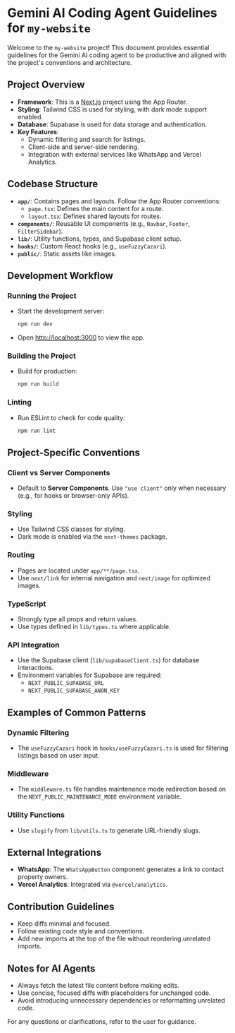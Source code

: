 # Gemini AI Coding Agent Guidelines for `my-website`

Welcome to the `my-website` project! This document provides essential guidelines for the Gemini AI coding agent to be productive and aligned with the project's conventions and architecture.

## Project Overview
- **Framework**: This is a [Next.js](https://nextjs.org) project using the App Router.
- **Styling**: Tailwind CSS is used for styling, with dark mode support enabled.
- **Database**: Supabase is used for data storage and authentication.
- **Key Features**:
  - Dynamic filtering and search for listings.
  - Client-side and server-side rendering.
  - Integration with external services like WhatsApp and Vercel Analytics.

## Codebase Structure
- **`app/`**: Contains pages and layouts. Follow the App Router conventions:
  - `page.tsx`: Defines the main content for a route.
  - `layout.tsx`: Defines shared layouts for routes.
- **`components/`**: Reusable UI components (e.g., `Navbar`, `Footer`, `FilterSidebar`).
- **`lib/`**: Utility functions, types, and Supabase client setup.
- **`hooks/`**: Custom React hooks (e.g., `useFuzzyCazari`).
- **`public/`**: Static assets like images.

## Development Workflow
### Running the Project
- Start the development server:
  ```bash
  npm run dev
  ```
- Open [http://localhost:3000](http://localhost:3000) to view the app.

### Building the Project
- Build for production:
  ```bash
  npm run build
  ```

### Linting
- Run ESLint to check for code quality:
  ```bash
  npm run lint
  ```

## Project-Specific Conventions
### Client vs Server Components
- Default to **Server Components**. Use `"use client"` only when necessary (e.g., for hooks or browser-only APIs).

### Styling
- Use Tailwind CSS classes for styling.
- Dark mode is enabled via the `next-themes` package.

### Routing
- Pages are located under `app/**/page.tsx`.
- Use `next/link` for internal navigation and `next/image` for optimized images.

### TypeScript
- Strongly type all props and return values.
- Use types defined in `lib/types.ts` where applicable.

### API Integration
- Use the Supabase client (`lib/supabaseClient.ts`) for database interactions.
- Environment variables for Supabase are required:
  - `NEXT_PUBLIC_SUPABASE_URL`
  - `NEXT_PUBLIC_SUPABASE_ANON_KEY`

## Examples of Common Patterns
### Dynamic Filtering
- The `useFuzzyCazari` hook in `hooks/useFuzzyCazari.ts` is used for filtering listings based on user input.

### Middleware
- The `middleware.ts` file handles maintenance mode redirection based on the `NEXT_PUBLIC_MAINTENANCE_MODE` environment variable.

### Utility Functions
- Use `slugify` from `lib/utils.ts` to generate URL-friendly slugs.

## External Integrations
- **WhatsApp**: The `WhatsAppButton` component generates a link to contact property owners.
- **Vercel Analytics**: Integrated via `@vercel/analytics`.

## Contribution Guidelines
- Keep diffs minimal and focused.
- Follow existing code style and conventions.
- Add new imports at the top of the file without reordering unrelated imports.

## Notes for AI Agents
- Always fetch the latest file content before making edits.
- Use concise, focused diffs with placeholders for unchanged code.
- Avoid introducing unnecessary dependencies or reformatting unrelated code.

For any questions or clarifications, refer to the user for guidance.
